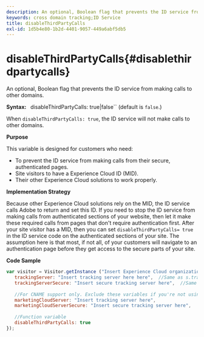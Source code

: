 ```yaml
---
description: An optional, Boolean flag that prevents the ID service from making calls to other domains.
keywords: cross domain tracking;ID Service
title: disableThirdPartyCalls
exl-id: 1d5b4e80-1b2d-4401-9057-449a6abf5db5
---
```

# disableThirdPartyCalls{#disablethirdpartycalls}

An optional, Boolean flag that prevents the ID service from making calls to other domains.

 **Syntax:** ` `disableThirdPartyCalls: true|false`` (default is `false`.)

When `disableThirdPartyCalls: true`, the ID service will not make calls to other domains.

**Purpose**

This variable is designed for customers who need:

* To prevent the ID service from making calls from their secure, authenticated pages. 
* Site visitors to have a Experience Cloud ID (MID). 
* Their other Experience Cloud solutions to work properly.

**Implementation Strategy**

Because other Experience Cloud solutions rely on the MID, the ID service calls Adobe to return and set this ID. If you need to stop the ID service from making calls from authenticated sections of your website, then let it make these required calls from pages that don't require authentication first. After your site visitor has a MID, then you can set `disableThirdPartyCalls= true` in the ID service code on the authenticated sections of your site. The assumption here is that most, if not all, of your customers will navigate to an authentication page before they get access to the secure parts of your site.

**Code Sample**

```js
var visitor = Visitor.getInstance ("Insert Experience Cloud organization ID here",{ 
   trackingServer: "Insert tracking server here here",  //Same as s.trackingServer 
   trackingServerSecure: "Insert secure tracking server here",  //Same as s.trackingServerSecure 
 
   //For CNAME support only. Exclude these variables if you're not using CNAME 
   marketingCloudServer: "Insert tracking server here", 
   marketingCloudServerSecure: "Insert secure tracking server here", 
 
   //Function variable 
   disableThirdPartyCalls: true 
}); 

```

